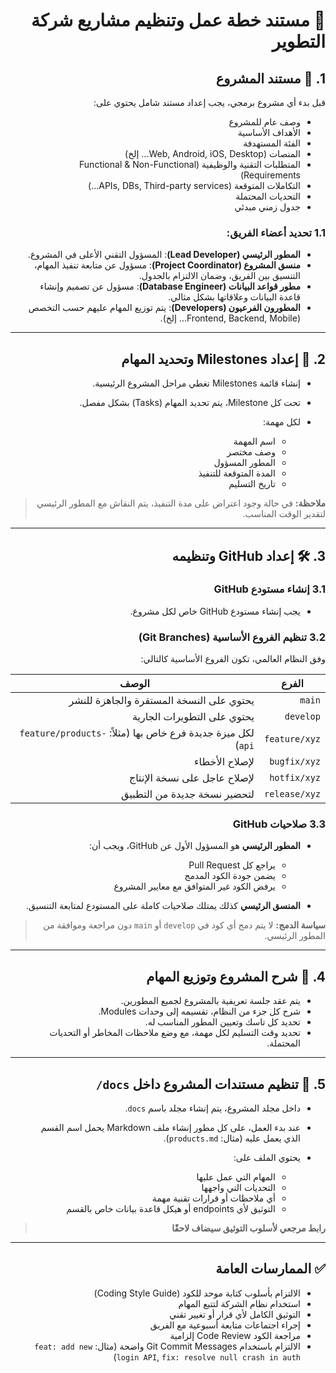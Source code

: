 <div dir="rtl" style="text-align: right">

# 🧭 مستند خطة عمل وتنظيم مشاريع شركة التطوير

## 1. 📝 مستند المشروع

قبل بدء أي مشروع برمجي، يجب إعداد مستند شامل يحتوي على:

- وصف عام للمشروع
- الأهداف الأساسية
- الفئة المستهدفة
- المنصات (Web, Android, iOS, Desktop... إلخ)
- المتطلبات التقنية والوظيفية (Functional & Non-Functional Requirements)
- التكاملات المتوقعة (APIs, DBs, Third-party services...)
- التحديات المحتملة
- جدول زمني مبدئي

### 1.1 تحديد أعضاء الفريق:

- **المطور الرئيسي (Lead Developer)**: المسؤول التقني الأعلى في المشروع.
- **منسق المشروع (Project Coordinator)**: مسؤول عن متابعة تنفيذ المهام، التنسيق بين الفريق، وضمان الالتزام بالجدول.
- **مطور قواعد البيانات (Database Engineer)**: مسؤول عن تصميم وإنشاء قاعدة البيانات وعلاقاتها بشكل مثالي.
- **المطورون الفرعيون (Developers)**: يتم توزيع المهام عليهم حسب التخصص (Frontend, Backend, Mobile... إلخ).

---

<div dir="rtl" style="text-align: right">

## 2. 🎯 إعداد Milestones وتحديد المهام

- إنشاء قائمة Milestones تغطي مراحل المشروع الرئيسية.
- تحت كل Milestone، يتم تحديد المهام (Tasks) بشكل مفصل.
- لكل مهمة:

  - اسم المهمة
  - وصف مختصر
  - المطور المسؤول
  - المدة المتوقعة للتنفيذ
  - تاريخ التسليم

> **ملاحظة:** في حالة وجود اعتراض على مدة التنفيذ، يتم النقاش مع المطور الرئيسي لتقدير الوقت المناسب.

---

## 3. 🛠️ إعداد GitHub وتنظيمه

### 3.1 إنشاء مستودع GitHub

- يجب إنشاء مستودع GitHub خاص لكل مشروع.

### 3.2 تنظيم الفروع الأساسية (Git Branches)

وفق النظام العالمي، تكون الفروع الأساسية كالتالي:

| الفرع         | الوصف                                                      |
| ------------- | ---------------------------------------------------------- |
| `main`        | يحتوي على النسخة المستقرة والجاهزة للنشر                   |
| `develop`     | يحتوي على التطويرات الجارية                                |
| `feature/xyz` | لكل ميزة جديدة فرع خاص بها (مثلاً: `feature/products-api`) |
| `bugfix/xyz`  | لإصلاح الأخطاء                                             |
| `hotfix/xyz`  | لإصلاح عاجل على نسخة الإنتاج                               |
| `release/xyz` | لتحضير نسخة جديدة من التطبيق                               |

### 3.3 صلاحيات GitHub

- **المطور الرئيسي** هو المسؤول الأول عن GitHub، ويجب أن:

  - يراجع كل Pull Request
  - يضمن جودة الكود المدمج
  - يرفض الكود غير المتوافق مع معايير المشروع

- **المنسق الرئيسي** كذلك يمتلك صلاحيات كاملة على المستودع لمتابعة التنسيق.

> **سياسة الدمج:** لا يتم دمج أي كود في `develop` أو `main` دون مراجعة وموافقة من المطور الرئيسي.

---

## 4. 📢 شرح المشروع وتوزيع المهام

- يتم عقد جلسة تعريفية بالمشروع لجميع المطورين.
- شرح كل جزء من النظام، تقسيمه إلى وحدات Modules.
- تحديد كل تاسك وتعيين المطور المناسب له.
- تحديد وقت التسليم لكل مهمة، مع وضع ملاحظات المخاطر أو التحديات المحتملة.

---

## 5. 📁 تنظيم مستندات المشروع داخل `docs/`

- داخل مجلد المشروع، يتم إنشاء مجلد باسم `docs`.
- عند بدء العمل، على كل مطور إنشاء ملف Markdown يحمل اسم القسم الذي يعمل عليه (مثال: `products.md`).
- يحتوي الملف على:

  - المهام التي عمل عليها
  - التحديات التي واجهها
  - أي ملاحظات أو قرارات تقنية مهمة
  - التوثيق لأي endpoints أو هيكل قاعدة بيانات خاص بالقسم

> **رابط مرجعي لأسلوب التوثيق سيضاف لاحقًا**

---

## ✅ الممارسات العامة

- الالتزام بأسلوب كتابة موحد للكود (Coding Style Guide)
- استخدام نظام الشركة لتتبع المهام
- التوثيق الكامل لأي قرار أو تغيير تقني
- إجراء اجتماعات متابعة أسبوعية مع الفريق
- مراجعة الكود Code Review إلزامية
- الالتزام باستخدام Git Commit Messages واضحة (مثال: `feat: add new login API`, `fix: resolve null crash in auth`)

<style>
